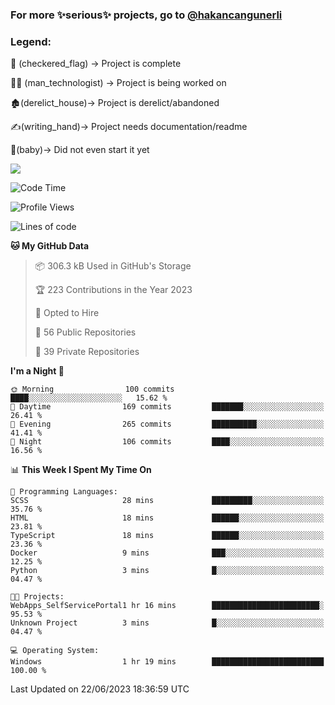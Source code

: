 ### For more ✨serious✨ projects, go to [@hakancangunerli](https://github.com/hakancangunerli)


### Legend:


🏁 (checkered_flag) -> Project is complete

👨‍💻 (man_technologist)   -> Project is being worked on

🏚️(derelict_house)-> Project is derelict/abandoned

✍️(writing_hand)-> Project needs documentation/readme

👶(baby)-> Did not even start it yet

![](https://github-readme-stats.vercel.app/api/top-langs/?username=hakancangunerli&layout=compact&hide=tex,html,shell,CSS,Ruby,Makefile,EmberScript,MATLAB,C&langs_count=6&exclude_repo=2015-csharp,gt_code,gsu_code,uga_code,uga_robotics)

<!--START_SECTION:waka-->
![Code Time](http://img.shields.io/badge/Code%20Time-439%20hrs%206%20mins-blue)

![Profile Views](http://img.shields.io/badge/Profile%20Views-0-blue)

![Lines of code](https://img.shields.io/badge/From%20Hello%20World%20I%27ve%20Written-3.1%20million%20lines%20of%20code-blue)

**🐱 My GitHub Data** 

> 📦 306.3 kB Used in GitHub's Storage 
 > 
> 🏆 223 Contributions in the Year 2023
 > 
> 💼 Opted to Hire
 > 
> 📜 56 Public Repositories 
 > 
> 🔑 39 Private Repositories 
 > 
**I'm a Night 🦉** 

```text
🌞 Morning                100 commits         ████░░░░░░░░░░░░░░░░░░░░░   15.62 % 
🌆 Daytime                169 commits         ███████░░░░░░░░░░░░░░░░░░   26.41 % 
🌃 Evening                265 commits         ██████████░░░░░░░░░░░░░░░   41.41 % 
🌙 Night                  106 commits         ████░░░░░░░░░░░░░░░░░░░░░   16.56 % 
```


📊 **This Week I Spent My Time On** 

```text
💬 Programming Languages: 
SCSS                     28 mins             █████████░░░░░░░░░░░░░░░░   35.76 % 
HTML                     18 mins             ██████░░░░░░░░░░░░░░░░░░░   23.81 % 
TypeScript               18 mins             ██████░░░░░░░░░░░░░░░░░░░   23.36 % 
Docker                   9 mins              ███░░░░░░░░░░░░░░░░░░░░░░   12.25 % 
Python                   3 mins              █░░░░░░░░░░░░░░░░░░░░░░░░   04.47 % 

🐱‍💻 Projects: 
WebApps_SelfServicePortal1 hr 16 mins        ████████████████████████░   95.53 % 
Unknown Project          3 mins              █░░░░░░░░░░░░░░░░░░░░░░░░   04.47 % 

💻 Operating System: 
Windows                  1 hr 19 mins        █████████████████████████   100.00 % 
```


 Last Updated on 22/06/2023 18:36:59 UTC
<!--END_SECTION:waka-->


